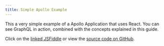 ```yaml
---
title: Simple Apollo Example
---
```


This a very simple example of a Apollo Application that uses React. You can see GraphQL in action, combined with the concepts explained in this guide.

Click on the [linked JSFiddle](http://jsfiddle.net/Ltgg6pjx/7) or view the [source code on GitHub](https://github.com/apollographql/frontpage-react-app).

<div><script async src="http://jsfiddle.net/Ltgg6pjx/7/embed/js,result/"></script></div>
